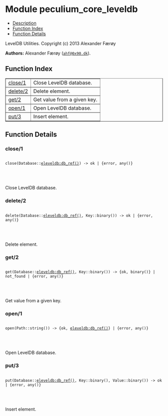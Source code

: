 

# Module peculium_core_leveldb #
* [Description](#description)
* [Function Index](#index)
* [Function Details](#functions)


LevelDB Utilities.
Copyright (c)  2013 Alexander Færøy

__Authors:__ Alexander Færøy ([`ahf@0x90.dk`](mailto:ahf@0x90.dk)).
<a name="index"></a>

## Function Index ##


<table width="100%" border="1" cellspacing="0" cellpadding="2" summary="function index"><tr><td valign="top"><a href="#close-1">close/1</a></td><td>Close LevelDB database.</td></tr><tr><td valign="top"><a href="#delete-2">delete/2</a></td><td>Delete element.</td></tr><tr><td valign="top"><a href="#get-2">get/2</a></td><td>Get value from a given key.</td></tr><tr><td valign="top"><a href="#open-1">open/1</a></td><td>Open LevelDB database.</td></tr><tr><td valign="top"><a href="#put-3">put/3</a></td><td>Insert element.</td></tr></table>


<a name="functions"></a>

## Function Details ##

<a name="close-1"></a>

### close/1 ###


<pre><code>
close(Database::<a href="eleveldb.md#type-db_ref">eleveldb:db_ref()</a>) -&gt; ok | {error, any()}
</code></pre>

<br></br>


Close LevelDB database.
<a name="delete-2"></a>

### delete/2 ###


<pre><code>
delete(Database::<a href="eleveldb.md#type-db_ref">eleveldb:db_ref()</a>, Key::binary()) -&gt; ok | {error, any()}
</code></pre>

<br></br>


Delete element.
<a name="get-2"></a>

### get/2 ###


<pre><code>
get(Database::<a href="eleveldb.md#type-db_ref">eleveldb:db_ref()</a>, Key::binary()) -&gt; {ok, binary()} | not_found | {error, any()}
</code></pre>

<br></br>


Get value from a given key.
<a name="open-1"></a>

### open/1 ###


<pre><code>
open(Path::string()) -&gt; {ok, <a href="eleveldb.md#type-db_ref">eleveldb:db_ref()</a>} | {error, any()}
</code></pre>

<br></br>


Open LevelDB database.
<a name="put-3"></a>

### put/3 ###


<pre><code>
put(Database::<a href="eleveldb.md#type-db_ref">eleveldb:db_ref()</a>, Key::binary(), Value::binary()) -&gt; ok | {error, any()}
</code></pre>

<br></br>


Insert element.
